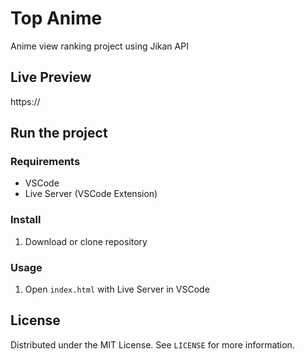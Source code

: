 # Top Anime

Anime view ranking project using Jikan API

## Live Preview

https://

## Run the project

### Requirements

- VSCode
- Live Server (VSCode Extension)

### Install

1. Download or clone repository

### Usage

1. Open `index.html` with Live Server in VSCode

## License

Distributed under the MIT License. See `LICENSE` for more information.
